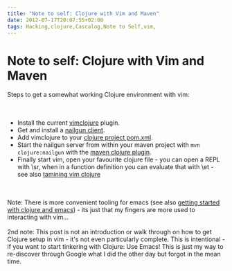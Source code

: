```yaml
---
title: "Note to self: Clojure with Vim and Maven"
date: 2012-07-17T20:07:55+02:00
tags: Hacking,clojure,Cascalog,Note to Self,vim,
---
```


# Note to self: Clojure with Vim and Maven


Steps to get a somewhat working Clojure environment with vim:<br><br><ul><br><li>Install the current <a 
href="http://www.vim.org/scripts/script.php?script_id=2501">vimclojure</a> plugin.<br><li>Get and install a <a 
href="https://bitbucket.org/kotarak/vimclojure/">nailgun client</a>.<br><li>Add vimclojure to your <a 
href="https://bitbucket.org/kotarak/vimclojure/">clojure project pom.xml</a>.<br><li>Start the nailgun server from 
within your maven project with <code>mvn clojure:nailgun</code> with the <a 
href="https://github.com/talios/clojure-maven-plugin">maven clojure plugin</a>.<br><li>Finally start vim, open your 
favourite clojure file - you can open a REPL with \sr, when in a function definition you can evaluate that with \et - 
see also <a href="http://blog.darevay.com/2010/10/how-i-tamed-vimclojure/">tamining vim 
clojure</a><br></ul><br><br>Note: There is more convenient tooling for emacs (see also <a 
href="http://dev.clojure.org/display/doc/Getting+Started+with+Emacs">getting started with clojure and emacs</a>) - its 
just that my fingers are more used to interacting with vim...<br><br>2nd note: This post is not an introduction or walk 
through on how to get Clojure setup in vim - it's not even particularly complete. This is intentional - if you want to 
start tinkering with Clojure: Use Emacs!  This is just my way to re-discover through Google what I did the other day 
but forgot in the mean time.
